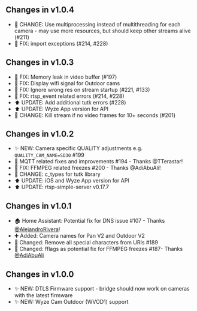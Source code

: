 ## Changes in v1.0.4

- 🚧 CHANGE: Use multiprocessing instead of multithreading for each camera - may use more resources, but should keep other streams alive (#211)
- 🔧 FIX: import exceptions (#214, #228)

## Changes in v1.0.3

- 🔧 FIX: Memory leak in video buffer (#197)
- 🔧 FIX: Display wifi signal for Outdoor cams
- 🔧 FIX: Ignore wrong res on stream startup (#221, #133)
- 🔧 FIX: rtsp_event related errors (#214, #228)
- ⬆️ UPDATE: Add additional tutk errors (#228)
- ⬆️ UPDATE: Wyze App version for API
- 🚧 CHANGE: Kill stream if no video frames for 10+ seconds (#201)

## Changes in v1.0.2

- ✨ NEW: Camera specific QUALITY adjustments e.g. `QUALITY_CAM_NAME=SD30` #199
- 🔧 MQTT related fixes and improvements #194 - Thanks @TTerastar!
- 🔧 FIX: FFMPEG related freezes #200 - Thanks @AdiAbuAli!
- 🔧 CHANGE: c_types for tutk library
- ⬆️ UPDATE: iOS and Wyze App version for API
- ⬆️ UPDATE: rtsp-simple-server v0.17.7

## Changes in v1.0.1

- 🏠 Home Assistant: Potential fix for DNS issue #107 - Thanks [@AlejandroRivera](https://github.com/mrlt8/docker-wyze-bridge/issues/107#issuecomment-950940320)!
- ➕ Added: Camera names for Pan V2 and Outdoor V2
- 🔧 Changed: Remove all special characters from URIs #189
- 🔧 Changed: fflags as potential fix for FFMPEG freezes #187- Thanks [@AdiAbuAli](https://github.com/mrlt8/docker-wyze-bridge/issues/187#issuecomment-951331290)

## Changes in v1.0.0

- ✨ NEW: DTLS Firmware support - bridge should now work on cameras with the latest firmware
- ✨ NEW: Wyze Cam Outdoor (WVOD1) support
